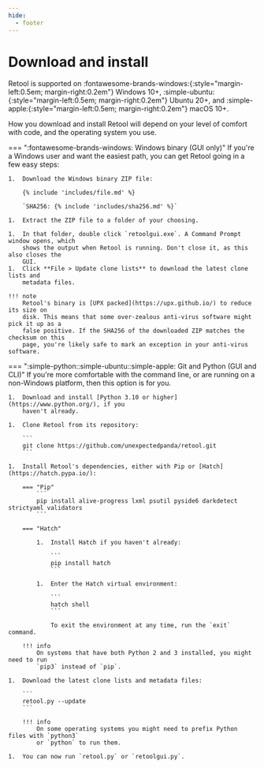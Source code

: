 ```yaml
---
hide:
  - footer
---
```


# Download and install

Retool is supported on :fontawesome-brands-windows:{:style="margin-left:0.5em; margin-right:0.2em"}
Windows 10+, :simple-ubuntu:{:style="margin-left:0.5em; margin-right:0.2em"} Ubuntu 20+,
and :simple-apple:{:style="margin-left:0.5em; margin-right:0.2em"} macOS 10+.

How you download and install Retool will depend on your level of comfort with code, and
the operating system you use.

=== ":fontawesome-brands-windows: Windows binary (GUI only)"
    If you're a Windows user and want the easiest path, you can get Retool going in a few
    easy steps:

    1.  Download the Windows binary ZIP file:

        {% include 'includes/file.md' %}

        `SHA256: {% include 'includes/sha256.md' %}`

    1.  Extract the ZIP file to a folder of your choosing.

    1.  In that folder, double click `retoolgui.exe`. A Command Prompt window opens, which
        shows the output when Retool is running. Don't close it, as this also closes the
        GUI.
    1.  Click **File > Update clone lists** to download the latest clone lists and
        metadata files.

    !!! note
        Retool's binary is [UPX packed](https://upx.github.io/) to reduce its size on
        disk. This means that some over-zealous anti-virus software might pick it up as a
        false positive. If the SHA256 of the downloaded ZIP matches the checksum on this
        page, you're likely safe to mark an exception in your anti-virus software.

=== ":simple-python::simple-ubuntu::simple-apple: Git and Python (GUI and CLI)"
    If you're more comfortable with the command line, or are running on a non-Windows
    platform, then this option is for you.

    1.  Download and install [Python 3.10 or higher](https://www.python.org/), if you
        haven't already.

    1.  Clone Retool from its repository:

        ```
        git clone https://github.com/unexpectedpanda/retool.git
        ```

    1.  Install Retool's dependencies, either with Pip or [Hatch](https://hatch.pypa.io/):

        === "Pip"
            ```
            pip install alive-progress lxml psutil pyside6 darkdetect strictyaml validators
            ```

        === "Hatch"

            1.  Install Hatch if you haven't already:

                ```
                pip install hatch
                ```

            1.  Enter the Hatch virtual environment:

                ```
                hatch shell
                ```

                To exit the environment at any time, run the `exit` command.

        !!! info
            On systems that have both Python 2 and 3 installed, you might need to run
            `pip3` instead of `pip`.

    1.  Download the latest clone lists and metadata files:

        ```
        retool.py --update
        ```

        !!! info
            On some operating systems you might need to prefix Python files with `python3`
            or `python` to run them.

    1.  You can now run `retool.py` or `retoolgui.py`.
